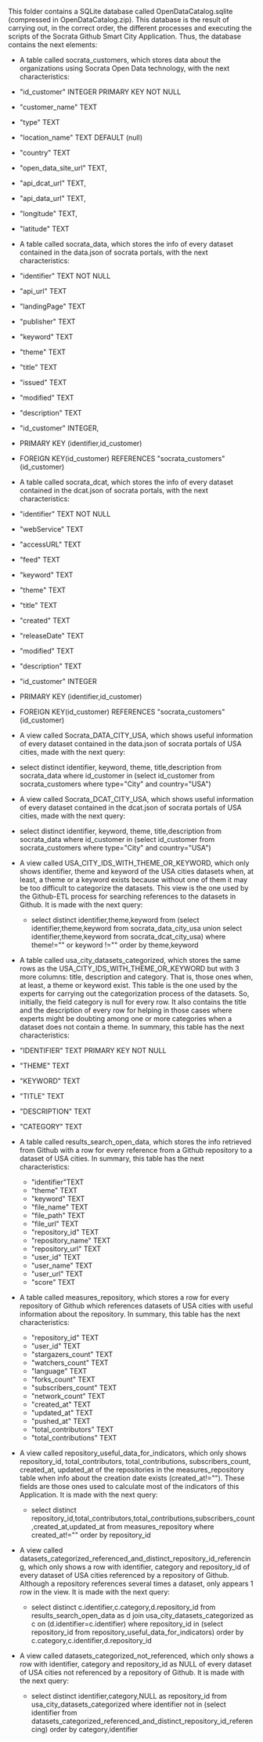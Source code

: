  This folder contains a SQLite database called OpenDataCatalog.sqlite (compressed in OpenDataCatalog.zip).
 This database is the result of carrying out, in the correct order, the different processes and executing the scripts of the Socrata Github Smart City Application.
 Thus, the database contains the next elements:
 
 - A table called socrata_customers, which stores data about the organizations using Socrata Open Data technology, with the next characteristics:
  - "id_customer" INTEGER PRIMARY KEY NOT NULL
  - "customer_name" TEXT
  - "type" TEXT
  - "location_name" TEXT DEFAULT (null) 
  - "country" TEXT
  - "open_data_site_url" TEXT,
  - "api_dcat_url" TEXT,
  - "api_data_url" TEXT,
  - "longitude" TEXT,
  - "latitude" TEXT

 - A table called socrata_data, which stores the info of every dataset contained in the data.json of socrata portals, with the next characteristics:
  - "identifier" TEXT NOT NULL
  - "api_url" TEXT
  - "landingPage" TEXT
  - "publisher" TEXT
  - "keyword" TEXT
  - "theme" TEXT 
  - "title" TEXT 
  - "issued" TEXT 
  - "modified" TEXT
  - "description" TEXT
  - "id_customer" INTEGER,
  - PRIMARY KEY (identifier,id_customer)
  - FOREIGN KEY(id_customer) REFERENCES "socrata_customers"(id_customer)
  
 - A table called socrata_dcat, which stores the info of every dataset contained in the dcat.json of socrata portals, with the next characteristics:
  - "identifier" TEXT NOT NULL
  - "webService" TEXT
  - "accessURL" TEXT
  - "feed" TEXT
  - "keyword" TEXT
  - "theme" TEXT
  - "title" TEXT
  - "created" TEXT
  - "releaseDate" TEXT
  - "modified" TEXT
  - "description" TEXT
  - "id_customer" INTEGER
  - PRIMARY KEY (identifier,id_customer)
  - FOREIGN KEY(id_customer) REFERENCES "socrata_customers"(id_customer)
  
 - A view called Socrata_DATA_CITY_USA, which shows useful information of every dataset contained in the data.json of socrata portals of USA cities, made with the next query:
  - select distinct identifier, keyword, theme, title,description from socrata_data where id_customer in (select id_customer from socrata_customers where type="City" and country="USA")
  
 - A view called Socrata_DCAT_CITY_USA, which shows useful information of every dataset contained in the dcat.json of socrata portals of USA cities, made with the next query:
  - select distinct identifier, keyword, theme, title,description from socrata_data where id_customer in (select id_customer from socrata_customers where type="City" and country="USA")
  
- A view called USA_CITY_IDS_WITH_THEME_OR_KEYWORD, which only shows identifier, theme and keyword of the USA cities datasets when, at least, a theme or a keyword exists because without one of them it may be too difficult to categorize the datasets. This view is the one used by the Github-ETL process for searching references to the datasets in Github. It is made with the next query:
  - select distinct identifier,theme,keyword from (select identifier,theme,keyword from socrata_data_city_usa union select identifier,theme,keyword from socrata_dcat_city_usa) where theme!="" or keyword !="" order by theme,keyword
 
- A table called usa_city_datasets_categorized, which stores the same rows as the USA_CITY_IDS_WITH_THEME_OR_KEYWORD but with 3 more columns: title, description and category. That is, those ones when, at least, a theme or keyword exist. This table is the one used by the experts for carrying out the categorization process of the datasets. So, initially, the field category is null for every row. It also contains the title and the description of every row for helping in those cases where experts might be doubting among one or more categories when a dataset does not contain a theme. In summary, this table has the next characteristics:
 - "IDENTIFIER" TEXT PRIMARY KEY  NOT NULL
 - "THEME" TEXT
 - "KEYWORD" TEXT
 - "TITLE" TEXT
 - "DESCRIPTION" TEXT
 - "CATEGORY" TEXT
 
- A table called results_search_open_data, which stores the info retrieved from Github with a row for every reference from a Github repository to a dataset of USA cities. In summary, this table has the next characteristics:
  - "identifier"TEXT
  - "theme"	TEXT
  - "keyword" TEXT
  - "file_name" TEXT
  - "file_path" TEXT
  - "file_url" TEXT
  - "repository_id" TEXT
  - "repository_name" TEXT
  - "repository_url" TEXT
  - "user_id" TEXT
  - "user_name" TEXT
  - "user_url" TEXT
  - "score" TEXT

- A table called measures_repository, which stores a row for every repository of Github which references datasets of USA cities with useful information about the repository. In summary, this table has the next characteristics:
  - "repository_id" TEXT
  - "user_id" TEXT
  - "stargazers_count" TEXT
  - "watchers_count" TEXT
  - "language" TEXT
  - "forks_count" TEXT
  - "subscribers_count" TEXT
  - "network_count" TEXT
  - "created_at" TEXT
  - "updated_at" TEXT
  - "pushed_at" TEXT
  - "total_contributors" TEXT
  - "total_contributions" TEXT

- A view called repository_useful_data_for_indicators, which only shows repository_id, total_contributors, total_contributions, subscribers_count, created_at, updated_at of the repositories in the measures_repository table when info about the creation date exists (created_at!=""). These fields are those ones used to calculate most of the indicators of this Application. It is made with the next query:
  - select distinct repository_id,total_contributors,total_contributions,subscribers_count,created_at,updated_at from measures_repository where  created_at!="" order by repository_id
  
- A view called datasets_categorized_referenced_and_distinct_repository_id_referencing, which only shows a row with  identifier, category and repository_id of every dataset of USA cities referenced by a repository of Github. Although a repository references several times a dataset, only appears 1 row in the view. It is made with the next query:
  - select distinct c.identifier,c.category,d.repository_id from results_search_open_data as d  join usa_city_datasets_categorized as c on (d.identifier=c.identifier) where repository_id in (select repository_id from repository_useful_data_for_indicators) order by c.category,c.identifier,d.repository_id
 
- A view called datasets_categorized_not_referenced, which only shows a row with  identifier, category and repository_id as NULL of every dataset of USA cities not referenced by a repository of Github. It is made with the next query:
  - select distinct identifier,category,NULL as repository_id from usa_city_datasets_categorized   where identifier not in (select identifier from datasets_categorized_referenced_and_distinct_repository_id_referencing) order by category,identifier

